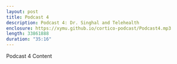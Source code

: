 ```yaml
---
layout: post
title: Podcast 4
description: Podcast 4: Dr. Singhal and Telehealth
enclosure: https://xymu.github.io/cortico-podcast/Podcast4.mp3
length: 33861888
duration: "35:16"
---
```

Podcast 4 Content
